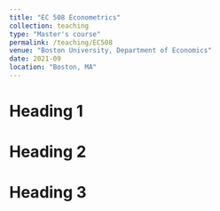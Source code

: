 ```yaml
---
title: "EC 508 Econometrics"
collection: teaching
type: "Master's course"
permalink: /teaching/EC508
venue: "Boston University, Department of Economics"
date: 2021-09
location: "Boston, MA"
---
```




Heading 1
======

Heading 2
======

Heading 3
======
